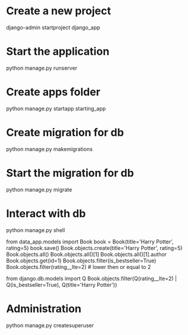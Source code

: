 # Create a new project
django-admin startproject django_app

# Start the application
python manage.py runserver 

# Create apps folder
python manage.py startapp starting_app

# Create migration for db
python manage.py makemigrations 

# Start the migration for db
python manage.py migrate

# Interact with db
python manage.py shell

from data_app.models import Book
book = Book(title='Harry Potter', rating=5)
book.save()
Book.objects.create(title='Harry Potter', rating=5)
Book.objects.all()
Book.objects.all()[1]
Book.objects.all()[1].author
Book.objects.get(id=1)
Book.objects.filter(is_bestseller=True)
Book.objects.filter(rating__lte=2) # lower then or equal to 2

from django.db.models import Q
Book.objects.filter(Q(rating__lte=2) | Q(is_bestseller=True), Q(title='Harry Potter'))

# Administration
python manage.py createsuperuser
